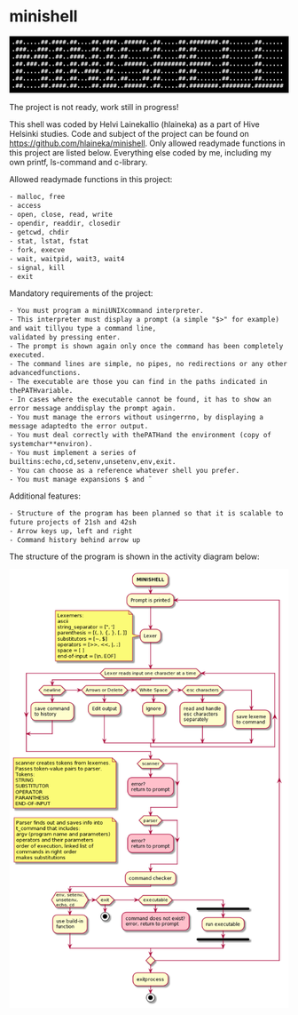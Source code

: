 # minishell

![logo](/images/minishell.png)

The project is not ready, work still in progress!

This shell was coded by Helvi Lainekallio (hlaineka) as a part of Hive
Helsinki studies. 
Code and subject of the project can be found on
https://github.com/hlaineka/minishell.
Only allowed readymade functions in this project are listed below. Everything
else coded by me, including my own printf, ls-command and c-library.

Allowed readymade functions in this project:

    - malloc, free
    - access
    - open, close, read, write
    - opendir, readdir, closedir
    - getcwd, chdir
    - stat, lstat, fstat
    - fork, execve
    - wait, waitpid, wait3, wait4
    - signal, kill
    - exit

Mandatory requirements of the project:

    - You must program a miniUNIXcommand interpreter.
    - This interpreter must display a prompt (a simple "$>" for example) and wait tillyou type a command line,
    validated by pressing enter.
    - The prompt is shown again only once the command has been completely executed.
    - The command lines are simple, no pipes, no redirections or any other advancedfunctions.
    - The executable are those you can find in the paths indicated in thePATHvariable.
    - In cases where the executable cannot be found, it has to show an error message anddisplay the prompt again.
    - You must manage the errors without usingerrno, by displaying a message adaptedto the error output.
    - You must deal correctly with thePATHand the environment (copy of systemchar**environ).
    - You must implement a series of builtins:echo,cd,setenv,unsetenv,env,exit.
    - You can choose as a reference whatever shell you prefer.
    - You must manage expansions $ and ̃

Additional features:

    - Structure of the program has been planned so that it is scalable to future projects of 21sh and 42sh
    - Arrow keys up, left and right
    - Command history behind arrow up

The structure of the program is shown in the activity diagram below:

![Activity diagram](/images/activity_diagram.png)

